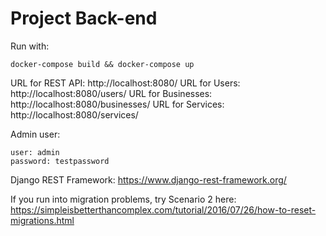 # Project Back-end

Run with:
```
docker-compose build && docker-compose up
```

URL for REST API: http://localhost:8080/
URL for Users: http://localhost:8080/users/
URL for Businesses: http://localhost:8080/businesses/
URL for Services: http://localhost:8080/services/

Admin user:  
```
user: admin  
password: testpassword
```

Django REST Framework: https://www.django-rest-framework.org/

If you run into migration problems, try Scenario 2 here: https://simpleisbetterthancomplex.com/tutorial/2016/07/26/how-to-reset-migrations.html
